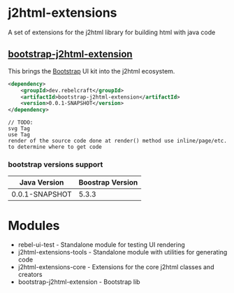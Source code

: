 # j2html-extensions

A set of extensions for the j2html library for building html with java code

## [bootstrap-j2html-extension](bootstrap-j2html-extension)

This brings the [Bootstrap]() UI kit into the j2html ecosystem. 

```xml
<dependency>
    <groupId>dev.rebelcraft</groupId>
    <artifactId>bootstrap-j2html-extension</artifactId>
    <version>0.0.1-SNAPSHOT</version>
</dependency>
```

```
// TODO:
svg Tag
use Tag
render of the source code done at render() method use inline/page/etc. to determine where to get code
```

### bootstrap versions support

| Java Version | Boostrap Version |
|--------------|------------------|
|0.0.1-SNAPSHOT| 5.3.3 |

# Modules

* rebel-ui-test - Standalone module for testing UI rendering
* j2html-extensions-tools - Standalone module with utilities for generating code
* j2html-extensions-core - Extensions for the core j2html classes and creators
* bootstrap-j2html-extension - Bootstrap lib